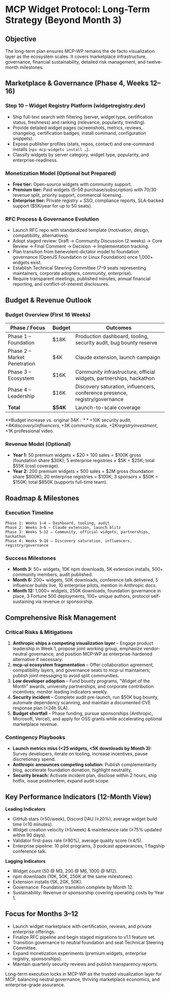 # MCP Widget Protocol: Long-Term Strategy (Beyond Month 3)

## Objective

The long-term plan ensures MCP-WP remains the de facto visualization layer as the ecosystem scales. It covers marketplace infrastructure, governance, financial sustainability, detailed risk management, and twelve-month milestones.

## Marketplace & Governance (Phase 4, Weeks 12–16)

### Step 10 – Widget Registry Platform (widgetregistry.dev)
- Ship full-text search with filtering (server, widget type, certification status, freshness) and ranking (relevance, popularity, trending).
- Provide detailed widget pages (screenshots, metrics, reviews, changelog, certification badges, install command, configuration snippets).
- Expose publisher profiles (stats, repos, contact) and one-command installs (`npx mcp-widgets install …`).
- Classify widgets by server category, widget type, popularity, and enterprise-readiness.

### Monetization Model (Optional but Prepared)
- **Free tier:** Open-source widgets with community support.
- **Premium tier:** Paid widgets ($5–$50 purchase/subscription) with 70/30 revenue split, priority support, commercial licensing.
- **Enterprise tier:** Private registry + SSO, compliance reports, SLA-backed support ($5K/year for up to 50 seats).

### RFC Process & Governance Evolution
- Launch RFC repo with standardized template (motivation, design, compatibility, alternatives).
- Adopt staged review: Draft → Community Discussion (2 weeks) → Core Review → Final Comment → Decision → Implementation tracking.
- Plan transition from benevolent-dictator model to foundation governance (OpenJS Foundation or Linux Foundation) once 1,000+ widgets exist.
- Establish Technical Steering Committee (7–9 seats representing maintainers, corporate adopters, community, enterprise).
- Require transparent meetings, published minutes, annual financial reporting, and conflict-of-interest disclosures.

## Budget & Revenue Outlook

### Budget Overview (First 16 Weeks)
| Phase / Focus | Budget | Outcomes |
| --- | --- | --- |
| Phase 1 – Foundation | $18K | Production dashboard, tooling, security audit, bug bounty reserve |
| Phase 2 – Market Penetration | $4K | Claude extension, launch campaign |
| Phase 3 – Ecosystem | $16K | Community infrastructure, official widgets, partnerships, hackathon |
| Phase 4 – Leadership | $16K | Discovery saturation, influencers, conference presence, registry/governance |
| **Total** | **$54K** | Launch-to-scale coverage |

**Budget increase vs. original $34K:** +$10K security audit, +$4K discovery/influencers, +$3K community scale, +$2K registry investment, +$1K professional video.

### Revenue Model (Optional)
- **Year 1:** 50 premium widgets × $20 × 100 sales = $100K gross (foundation share $30K); 5 enterprise registries × $5K = $25K; total $55K (cost coverage).
- **Year 2:** 200 premium widgets × 500 sales = $2M gross (foundation share $600K); 20 enterprise registries = $100K; 3 sponsors × $50K = $150K; total $850K (supports full-time team).

## Roadmap & Milestones

### Execution Timeline
```
Phase 1: Weeks 1–4 – Dashboard, tooling, audit
Phase 2: Weeks 3–8 – Claude extension, launch blitz
Phase 3: Weeks 5–12 – Community, official widgets, partnerships, hackathon
Phase 4: Weeks 9–16 – Discovery saturation, influencers, registry/governance
```

### Success Milestones
- **Month 3:** 50+ widgets, 10K npm downloads, 5K extension installs, 500+ community members, audit published.
- **Month 6:** 200+ widgets, 50K downloads, conference talk delivered, 5 influencer builds live, 10 enterprise pilots, mention in Anthropic docs.
- **Month 12:** 1,000+ widgets, 250K downloads, foundation governance in place, 3 Fortune 500 deployments, 100+ unique authors, protocol self-sustaining via revenue or sponsorship.

## Comprehensive Risk Management

### Critical Risks & Mitigations
1. **Anthropic ships a competing visualization layer** – Engage product leadership in Week 1, propose joint working group, emphasize vendor-neutral governance, and position MCP-WP as enterprise-hardened alternative if necessary.
2. **mcp-ui ecosystem fragmentation** – Offer collaboration agreement, compatibility layers, and governance seats to mcp-ui maintainers; publish joint messaging to avoid split communities.
3. **Low developer adoption** – Fund bounty programs, "Widget of the Month" awards, university partnerships, and corporate contribution incentives; monitor leading indicators weekly.
4. **Security incident** – Complete audit pre-launch, run $50K bug bounty, automate dependency scanning, and maintain a documented CVE response plan (<24h SLA).
5. **Budget shortfall** – Phase funding, pursue sponsorships (Anthropic, Microsoft, Vercel), and apply for OSS grants while accelerating optional marketplace revenue.

### Contingency Playbooks
- **Launch metrics miss (<25 widgets, <5K downloads by Month 3):** Survey developers, iterate on tooling, increase incentives, pause discretionary spend.
- **Anthropic announces competing solution:** Publish complementarity blog, accelerate foundation donation, highlight neutrality.
- **Security breach:** Activate incident plan, disclose within 2 hours, ship hotfix, issue postmortem, expand audit scope.

## Key Performance Indicators (12-Month View)

**Leading Indicators**
- GitHub stars (≥50/week), Discord DAU (≥20%), average widget build time (<10 minutes).
- Widget creation velocity (≥5/week) & maintenance rate (≥75% updated within 90 days).
- Validator first-pass rate (≥90%), average quality score (≥4/5).
- Enterprise pipeline: 10 pilot programs, 3 podcast appearances, 1 flagship conference talk.

**Lagging Indicators**
- Widget count (50 @ M3, 200 @ M6, 1000 @ M12).
- npm downloads (10K, 50K, 250K at the same milestones).
- Extension installs (5K, 20K, 50K).
- Governance: Foundation transition complete by Month 12.
- Sustainability: Revenue or sponsorship covering operating costs by Year 1.

## Focus for Months 3–12
- Launch widget marketplace with certification, reviews, and private enterprise offerings.
- Finalize RFC pipeline and begin staged migrations to v1.1 feature set.
- Transition governance to neutral foundation and seat Technical Steering Committee.
- Expand monetization experiments (premium widgets, enterprise registry, sponsorships).
- Maintain quarterly security reviews and publish transparency reports.

Long-term execution locks in MCP-WP as the trusted visualization layer for MCP, balancing neutral governance, thriving marketplace economics, and enterprise-grade assurance.
